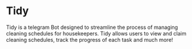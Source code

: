 # Tidy

Tidy is a telegram Bot designed to streamline the process of managing cleaning schedules for housekeepers. Tidy allows users to view and claim cleaning schedules, track the progress of each task and much more!
